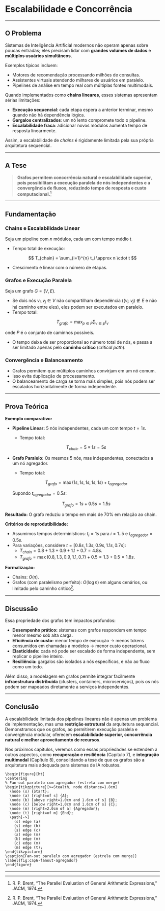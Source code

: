 # Escalabilidade e Concorrência

---

## O Problema

Sistemas de Inteligência Artificial modernos não operam apenas sobre poucas entradas; eles precisam lidar com **grandes volumes de dados** e **múltiplos usuários simultâneos**.

Exemplos típicos incluem:

* Motores de recomendação processando milhões de consultas.
* Assistentes virtuais atendendo milhares de usuários em paralelo.
* Pipelines de análise em tempo real com múltiplas fontes multimodais.

Quando implementados como **chains lineares**, esses sistemas apresentam sérias limitações:

* **Execução sequencial**: cada etapa espera a anterior terminar, mesmo quando não há dependência lógica.
* **Gargalos centralizados**: um nó lento compromete todo o pipeline.
* **Escalabilidade fraca**: adicionar novos módulos aumenta tempo de resposta linearmente.

Assim, a escalabilidade de *chains* é rigidamente limitada pela sua própria arquitetura sequencial.

---

## A Tese

> **Grafos permitem concorrência natural e escalabilidade superior, pois possibilitam a execução paralela de nós independentes e a convergência de fluxos, reduzindo tempo de resposta e custo computacional.**[^1]

---

## Fundamentação

### Chains e Escalabilidade Linear

Seja um pipeline com $n$ módulos, cada um com tempo médio $t$.

* Tempo total de execução:

$$
T_{chain} = \sum_{i=1}^{n} t_i \approx n \cdot t
$$

* Crescimento é linear com o número de etapas.

### Grafos e Execução Paralela

Seja um grafo $G = (V,E)$.

* Se dois nós $v_i, v_j \in V$ não compartilham dependência ($(v_i,v_j) \notin E$ e não há caminho entre eles), eles podem ser executados em paralelo.
* Tempo total:

$$
T_{grafo} = \max_{p \in P} \sum_{v \in p} t_v
$$

onde $P$ é o conjunto de caminhos possíveis.

* O tempo deixa de ser proporcional ao número total de nós, e passa a ser limitado apenas pelo **caminho crítico** (*critical path*).

### Convergência e Balanceamento

* Grafos permitem que múltiplos caminhos convirjam em um nó comum.
* Isso evita duplicação de processamento.
* O balanceamento de carga se torna mais simples, pois nós podem ser escalados horizontalmente de forma independente.

---

## Prova Teórica

**Exemplo comparativo:**

* **Pipeline Linear:**
  5 nós independentes, cada um com tempo $t = 1s$.

  * Tempo total:

  $$
  T_{chain} = 5 \times 1s = 5s
  $$

* **Grafo Paralelo:**
  Os mesmos 5 nós, mas independentes, conectados a um nó agregador.

  * Tempo total:

  $$
  T_{grafo} = \max(1s,1s,1s,1s,1s) + t_{agregador}
  $$

  Supondo $t_{agregador} = 0.5s$:

  $$
  T_{grafo} = 1s + 0.5s = 1.5s
  $$

**Resultado:**
O grafo reduziu o tempo em mais de 70% em relação ao chain.

**Critérios de reprodutibilidade:**

- Assumimos tempos determinísticos: $t_i = 1s$ para $i=1..5$ e $t_{agregador} = 0.5s$.
- Para variações, considere $t = [0.8s, 1.3s, 0.9s, 1.1s, 0.7s]$:
  * $T_{chain} = 0.8 + 1.3 + 0.9 + 1.1 + 0.7 = 4.8s$.
  * $T_{grafo} = \max(0.8, 1.3, 0.9, 1.1, 0.7) + 0.5 = 1.3 + 0.5 = 1.8s$.

**Formalização:**

* Chains: $O(n)$.
* Grafos (com paralelismo perfeito): $O(\log n)$ em alguns cenários, ou limitado pelo caminho crítico[^1].

---

## Discussão

Essa propriedade dos grafos tem impactos profundos:

* **Desempenho prático:** sistemas com grafos respondem em tempo menor mesmo sob alta carga.
* **Eficiência de custo:** menor tempo de execução → menos tokens consumidos em chamadas a modelos → menor custo operacional.
* **Elasticidade:** cada nó pode ser escalado de forma independente, sem replicar o pipeline inteiro.
* **Resiliência:** gargalos são isolados a nós específicos, e não ao fluxo como um todo.

Além disso, a modelagem em grafos permite integrar facilmente **infraestrutura distribuída** (clusters, containers, microserviços), pois os nós podem ser mapeados diretamente a serviços independentes.

---

## Conclusão

A escalabilidade limitada dos pipelines lineares não é apenas um problema de implementação, mas uma **restrição estrutural** da arquitetura sequencial.
Demonstramos que os grafos, ao permitirem execução paralela e convergência modular, oferecem **escalabilidade superior, concorrência natural e melhor aproveitamento de recursos**.

Nos próximos capítulos, veremos como essas propriedades se estendem a outros aspectos, como **recuperação e resiliência** (Capítulo 7), e **integração multimodal** (Capítulo 8), consolidando a tese de que os grafos são a arquitetura mais adequada para sistemas de IA robustos.

```{=latex}
\begin{figure}[ht]
\centering
% Fan-out paralelo com agregador (estrela com merge)
\begin{tikzpicture}[>=Stealth, node distance=1.8cm]
  \node (s) {Start};
  \node (a) [right=of s] {A};
  \node (b) [above right=1.0cm and 1.6cm of s] {B};
  \node (c) [below right=1.0cm and 1.6cm of s] {C};
  \node (m) [right=2.0cm of a] {Agregador};
  \node (t) [right=of m] {End};
  \path[->]
    (s) edge (a)
    (s) edge (b)
    (s) edge (c)
    (a) edge (m)
    (b) edge (m)
    (c) edge (m)
    (m) edge (t);
\end{tikzpicture}
\caption{Fan-out paralelo com agregador (estrela com merge)}
\label{fig:cap6-fanout-agregador}
\end{figure}
```

---

[^1]: R. P. Brent, “The Parallel Evaluation of General Arithmetic Expressions,” JACM, 1974.